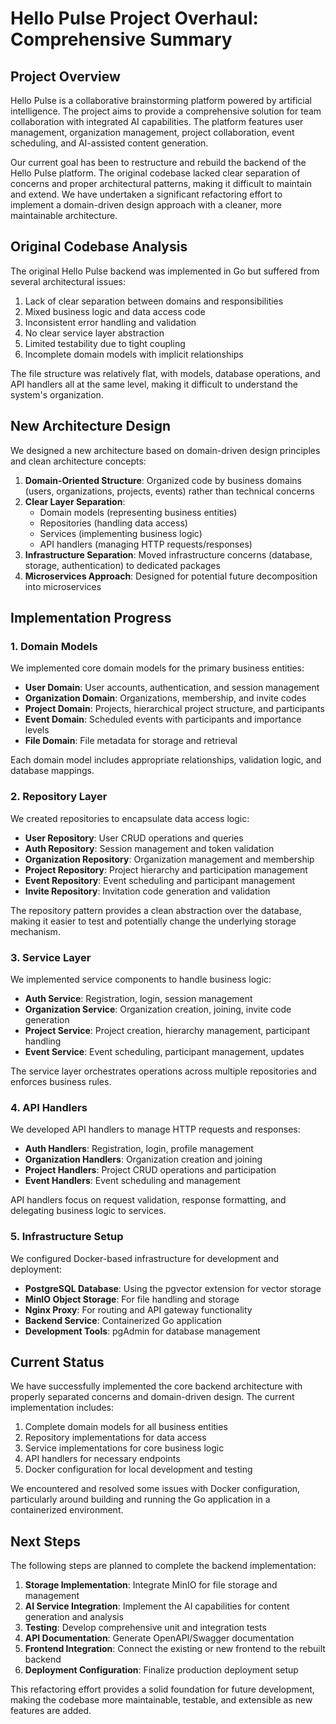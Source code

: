 # Hello Pulse Project Overhaul: Comprehensive Summary

## Project Overview

Hello Pulse is a collaborative brainstorming platform powered by artificial intelligence. The project aims to provide a comprehensive solution for team collaboration with integrated AI capabilities. The platform features user management, organization management, project collaboration, event scheduling, and AI-assisted content generation.

Our current goal has been to restructure and rebuild the backend of the Hello Pulse platform. The original codebase lacked clear separation of concerns and proper architectural patterns, making it difficult to maintain and extend. We have undertaken a significant refactoring effort to implement a domain-driven design approach with a cleaner, more maintainable architecture.

## Original Codebase Analysis

The original Hello Pulse backend was implemented in Go but suffered from several architectural issues:

1. Lack of clear separation between domains and responsibilities
2. Mixed business logic and data access code
3. Inconsistent error handling and validation
4. No clear service layer abstraction
5. Limited testability due to tight coupling
6. Incomplete domain models with implicit relationships

The file structure was relatively flat, with models, database operations, and API handlers all at the same level, making it difficult to understand the system's organization.

## New Architecture Design

We designed a new architecture based on domain-driven design principles and clean architecture concepts:

1. **Domain-Oriented Structure**: Organized code by business domains (users, organizations, projects, events) rather than technical concerns
2. **Clear Layer Separation**:
   - Domain models (representing business entities)
   - Repositories (handling data access)
   - Services (implementing business logic)
   - API handlers (managing HTTP requests/responses)
3. **Infrastructure Separation**: Moved infrastructure concerns (database, storage, authentication) to dedicated packages
4. **Microservices Approach**: Designed for potential future decomposition into microservices

## Implementation Progress

### 1. Domain Models

We implemented core domain models for the primary business entities:

- **User Domain**: User accounts, authentication, and session management
- **Organization Domain**: Organizations, membership, and invite codes
- **Project Domain**: Projects, hierarchical project structure, and participants
- **Event Domain**: Scheduled events with participants and importance levels
- **File Domain**: File metadata for storage and retrieval

Each domain model includes appropriate relationships, validation logic, and database mappings.

### 2. Repository Layer

We created repositories to encapsulate data access logic:

- **User Repository**: User CRUD operations and queries
- **Auth Repository**: Session management and token validation
- **Organization Repository**: Organization management and membership
- **Project Repository**: Project hierarchy and participation management
- **Event Repository**: Event scheduling and participant management
- **Invite Repository**: Invitation code generation and validation

The repository pattern provides a clean abstraction over the database, making it easier to test and potentially change the underlying storage mechanism.

### 3. Service Layer

We implemented service components to handle business logic:

- **Auth Service**: Registration, login, session management
- **Organization Service**: Organization creation, joining, invite code generation
- **Project Service**: Project creation, hierarchy management, participant handling
- **Event Service**: Event scheduling, participant management, updates

The service layer orchestrates operations across multiple repositories and enforces business rules.

### 4. API Handlers

We developed API handlers to manage HTTP requests and responses:

- **Auth Handlers**: Registration, login, profile management
- **Organization Handlers**: Organization creation and joining
- **Project Handlers**: Project CRUD operations and participation
- **Event Handlers**: Event scheduling and management

API handlers focus on request validation, response formatting, and delegating business logic to services.

### 5. Infrastructure Setup

We configured Docker-based infrastructure for development and deployment:

- **PostgreSQL Database**: Using the pgvector extension for vector storage
- **MinIO Object Storage**: For file handling and storage
- **Nginx Proxy**: For routing and API gateway functionality
- **Backend Service**: Containerized Go application
- **Development Tools**: pgAdmin for database management

## Current Status

We have successfully implemented the core backend architecture with properly separated concerns and domain-driven design. The current implementation includes:

1. Complete domain models for all business entities
2. Repository implementations for data access
3. Service implementations for core business logic
4. API handlers for necessary endpoints
5. Docker configuration for local development and testing

We encountered and resolved some issues with Docker configuration, particularly around building and running the Go application in a containerized environment.

## Next Steps

The following steps are planned to complete the backend implementation:

1. **Storage Implementation**: Integrate MinIO for file storage and management
2. **AI Service Integration**: Implement the AI capabilities for content generation and analysis
3. **Testing**: Develop comprehensive unit and integration tests
4. **API Documentation**: Generate OpenAPI/Swagger documentation
5. **Frontend Integration**: Connect the existing or new frontend to the rebuilt backend
6. **Deployment Configuration**: Finalize production deployment setup

This refactoring effort provides a solid foundation for future development, making the codebase more maintainable, testable, and extensible as new features are added.